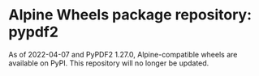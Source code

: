 # Alpine Wheels package repository: pypdf2

As of 2022-04-07 and PyPDF2 1.27.0, Alpine-compatible wheels are available on PyPI. This repository will no longer be updated.

